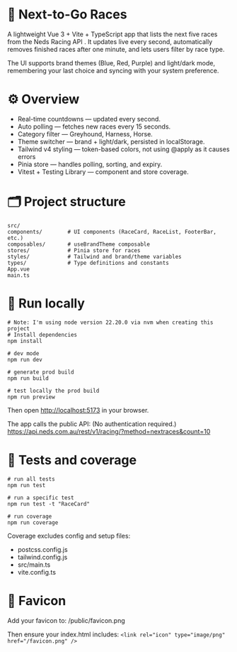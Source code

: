 # 🏇 Next-to-Go Races

A lightweight Vue 3 + Vite + TypeScript app that lists the next five races from the Neds Racing API
.
It updates live every second, automatically removes finished races after one minute, and lets users filter by race type.

The UI supports brand themes (Blue, Red, Purple) and light/dark mode, remembering your last choice and syncing with your system preference.

# ⚙️ Overview

- Real-time countdowns — updated every second.
- Auto polling — fetches new races every 15 seconds.
- Category filter — Greyhound, Harness, Horse.
- Theme switcher — brand + light/dark, persisted in localStorage.
- Tailwind v4 styling — token-based colors, not using @apply as it causes errors
- Pinia store — handles polling, sorting, and expiry.
- Vitest + Testing Library — component and store coverage.

# 🗂️ Project structure
```
src/
components/        # UI components (RaceCard, RaceList, FooterBar, etc.)
composables/       # useBrandTheme composable
stores/            # Pinia store for races
styles/            # Tailwind and brand/theme variables
types/             # Type definitions and constants
App.vue
main.ts
```

# 🚀 Run locally
```
# Note: I'm using node version 22.20.0 via nvm when creating this project
# Install dependencies
npm install

# dev mode
npm run dev

# generate prod build
npm run build

# test locally the prod build 
npm run preview
```

Then open <http://localhost:5173> in your browser.

The app calls the public API: (No authentication required.)
<https://api.neds.com.au/rest/v1/racing/?method=nextraces&count=10>

# 🧪 Tests and coverage
```
# run all tests
npm run test

# run a specific test
npm run test -t "RaceCard"

# run coverage
npm run coverage
```

Coverage excludes config and setup files:
- postcss.config.js
- tailwind.config.js
- src/main.ts
- vite.config.ts

# 🎨 Favicon
Add your favicon to:
/public/favicon.png

Then ensure your index.html includes:
`<link rel="icon" type="image/png" href="/favicon.png" />`
